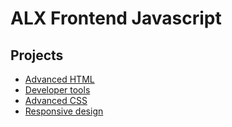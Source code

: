 # ALX Frontend Javascript
## Projects
* [Advanced HTML](./0x00-ES6_basic/)
* [Developer tools]()
* [Advanced CSS]()
* [Responsive design]()
